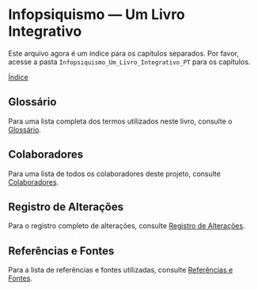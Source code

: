 # Infopsiquismo — Um Livro Integrativo

Este arquivo agora é um índice para os capítulos separados. Por favor, acesse a pasta `Infopsiquismo_Um_Livro_Integrativo_PT` para os capítulos.

[Índice](Infopsiquismo_Um_Livro_Integrativo_PT/00_Indice.md)

## Glossário

Para uma lista completa dos termos utilizados neste livro, consulte o [Glossário](Infopsiquismo_Um_Livro_Integrativo_PT/20_Glossário.md).

## Colaboradores

Para uma lista de todos os colaboradores deste projeto, consulte [Colaboradores](Infopsiquismo_Um_Livro_Integrativo_PT/21_Colaboradores.md).

## Registro de Alterações

Para o registro completo de alterações, consulte [Registro de Alterações](Infopsiquismo_Um_Livro_Integrativo_PT/22_Registro_de_Alterações.md).

## Referências e Fontes

Para a lista de referências e fontes utilizadas, consulte [Referências e Fontes](Infopsiquismo_Um_Livro_Integrativo_PT/23_Referências_e_Fontes.md).
